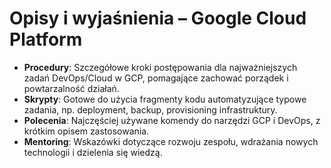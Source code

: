 # Opisy i wyjaśnienia – Google Cloud Platform

- **Procedury**: Szczegółowe kroki postępowania dla najważniejszych zadań DevOps/Cloud w GCP, pomagające zachować porządek i powtarzalność działań.
- **Skrypty**: Gotowe do użycia fragmenty kodu automatyzujące typowe zadania, np. deployment, backup, provisioning infrastruktury.
- **Polecenia**: Najczęściej używane komendy do narzędzi GCP i DevOps, z krótkim opisem zastosowania.
- **Mentoring**: Wskazówki dotyczące rozwoju zespołu, wdrażania nowych technologii i dzielenia się wiedzą. 